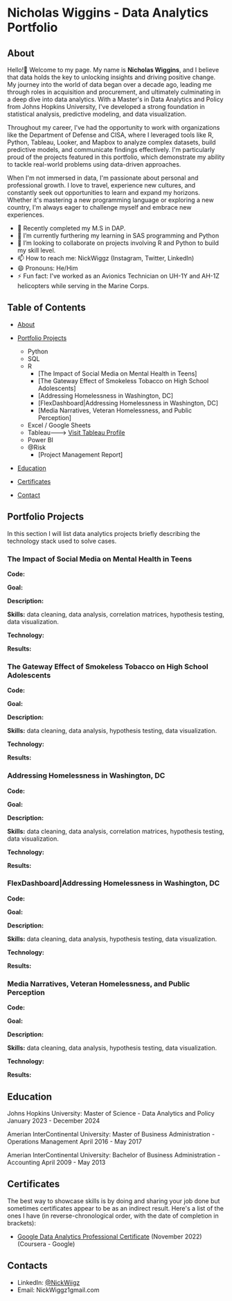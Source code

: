 # Nicholas Wiggins - Data Analytics Portfolio
## About
Hello!👋 Welcome to my page. My name is **Nicholas Wiggins**, and I believe that data holds the key to unlocking insights and driving positive change. My journey into the world of data began over a decade ago, leading me through roles in acquisition and procurement, and ultimately culminating in a deep dive into data analytics. With a Master's in Data Analytics and Policy from Johns Hopkins University, I've developed a strong foundation in statistical analysis, predictive modeling, and data visualization.

Throughout my career, I've had the opportunity to work with organizations like the Department of Defense and CISA, where I leveraged tools like R, Python, Tableau, Looker, and Mapbox to analyze complex datasets, build predictive models, and communicate findings effectively. I'm particularly proud of the projects featured in this portfolio, which demonstrate my ability to tackle real-world problems using data-driven approaches.

When I'm not immersed in data, I'm passionate about personal and professional growth. I love to travel, experience new cultures, and constantly seek out opportunities to learn and expand my horizons. Whether it's mastering a new programming language or exploring a new country, I'm always eager to challenge myself and embrace new experiences.


- 🔭 Recently completed my M.S in DAP. 
- 🌱 I’m currently furthering my learning in SAS programming and Python
- 👯 I’m looking to collaborate on projects involving R and Python to build my skill level.
- 📫 How to reach me: NickWiggz (Instagram, Twitter, LinkedIn)
- 😄 Pronouns: He/Him
- ⚡ Fun fact: I've worked as an Avionics Technician on UH-1Y and AH-1Z helicopters while serving in the Marine Corps. 

## Table of Contents
- [About](https://github.com/NickWiggz/NickWiggz/edit/main/README.md#about)
- [Portfolio Projects](https://github.com/NickWiggz/NickWiggz/edit/main/README.md#portfolio-projects)
  - Python
  - SQL
  - R
    - [The Impact of Social Media on Mental Health in Teens]
    - [The Gateway Effect of Smokeless Tobacco on High School Adolescents]
    - [Addressing Homelessness in Washington, DC]
    - [FlexDashboard|Addressing Homelessness in Washington, DC]
    - [Media Narratives, Veteran Homelessness, and Public Perception]
  - Excel / Google Sheets
  - Tableau---> [Visit Tableau Profile]([https://public.tableau.com/app/profile/nicholas.wiggins5304/vizzes])
  - Power BI
  - @Risk
    - [Project Management Report]

- [Education](https://github.com/NickWiggz/NickWiggz/edit/main/README.md#education)  
- [Certificates](https://github.com/NickWiggz/NickWiggz/edit/main/README.md#certificates)
- [Contact](https://github.com/NickWiggz/NickWiggz/edit/main/README.md#contacts)

## Portfolio Projects

In this section I will list data analytics projects briefly describing the technology stack used to solve cases.

### The Impact of Social Media on Mental Health in Teens
**Code:** 

**Goal:** 

**Description:** 

**Skills:** data cleaning, data analysis, correlation matrices, hypothesis testing, data visualization.

**Technology:** 

**Results:** 

### The Gateway Effect of Smokeless Tobacco on High School Adolescents
**Code:** 

**Goal:** 

**Description:** 

**Skills:** data cleaning, data analysis, hypothesis testing, data visualization.

**Technology:** 

**Results:** 

### Addressing Homelessness in Washington, DC
**Code:** 

**Goal:** 

**Description:** 

**Skills:** data cleaning, data analysis, correlation matrices, hypothesis testing, data visualization.

**Technology:** 

**Results:** 

### FlexDashboard|Addressing Homelessness in Washington, DC
**Code:** 

**Goal:** 

**Description:** 

**Skills:** data cleaning, data analysis, hypothesis testing, data visualization.

**Technology:** 

**Results:** 



### Media Narratives, Veteran Homelessness, and Public Perception
**Code:** 

**Goal:** 

**Description:** 

**Skills:** data cleaning, data analysis, hypothesis testing, data visualization.

**Technology:** 

**Results:** 

## Education
Johns Hopkins University: 
Master of Science - Data Analytics and Policy
January 2023 - December 2024

Amerian InterContinental University:
Master of Business Administration - Operations Management
April 2016 - May 2017

Amerian InterContinental University:
Bachelor of Business Administration - Accounting
April 2009 - May 2013

## Certificates
The best way to showcase skills is by doing and sharing your job done but sometimes certificates appear to be as an indirect result. Here's a list of the ones I have (in reverse-chronological order, with the date of completion in brackets):
- [Google Data Analytics Professional Certificate](https://coursera.org/share/5572c5a08aaef19fe9d721ab6eb07dc6) (November 2022) (Coursera - Google)


## Contacts
- LinkedIn: [@NickWiigz](https://www.linkedin.com/in/nickwiggz?lipi=urn%3Ali%3Apage%3Ad_flagship3_profile_view_base_contact_details%3B4n%2FJvonNTqOtZorRcmFaiA%3D%3D)
- Email: NickWiggz1gmail.com
